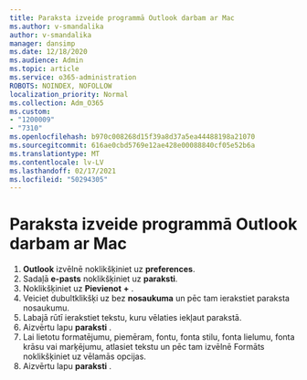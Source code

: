 ```yaml
---
title: Paraksta izveide programmā Outlook darbam ar Mac
ms.author: v-smandalika
author: v-smandalika
manager: dansimp
ms.date: 12/18/2020
ms.audience: Admin
ms.topic: article
ms.service: o365-administration
ROBOTS: NOINDEX, NOFOLLOW
localization_priority: Normal
ms.collection: Adm_O365
ms.custom:
- "1200009"
- "7310"
ms.openlocfilehash: b970c008268d15f39a8d37a5ea44488198a21070
ms.sourcegitcommit: 616ae0cbd5769e12ae428e00088840cf05e52b6a
ms.translationtype: MT
ms.contentlocale: lv-LV
ms.lasthandoff: 02/17/2021
ms.locfileid: "50294305"
---
```

# <a name="create-a-signature-in-outlook-for-mac"></a>Paraksta izveide programmā Outlook darbam ar Mac

1.  **Outlook** izvēlnē noklikšķiniet uz **preferences**.
2.  Sadaļā **e-pasts** noklikšķiniet uz **paraksti**.
3.  Noklikšķiniet uz **Pievienot** **+** .
4.  Veiciet dubultklikšķi uz bez **nosaukuma** un pēc tam ierakstiet paraksta nosaukumu.
5.  Labajā rūtī ierakstiet tekstu, kuru vēlaties iekļaut parakstā.
6.  Aizvērtu lapu **paraksti** .
7.  Lai lietotu formatējumu, piemēram, fontu, fonta stilu, fonta lielumu, fonta krāsu vai marķējumu, atlasiet tekstu un pēc tam izvēlnē Formāts noklikšķiniet uz vēlamās opcijas.
8.  Aizvērtu lapu **paraksti** .
